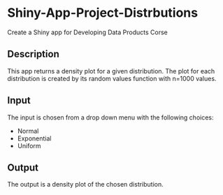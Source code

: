 # Shiny-App-Project-Distrbutions
Create a Shiny app for Developing Data Products Corse

## Description
This app returns a density plot for a given distribution. The plot for each distribution is created by its random values function with n=1000 values.

## Input
The input is chosen from a drop down menu with the following choices:
 - Normal
 - Exponential
 - Uniform
 
 ## Output
 The output is a density plot of the chosen distribution.

